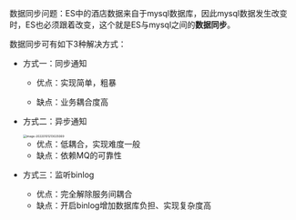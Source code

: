 数据同步问题：ES中的酒店数据来自于mysql数据库，因此mysql数据发生改变时，ES也必须跟着改变，这个就是ES与mysql之间的**数据同步**。

数据同步可有如下3种解决方式：

- 方式一：同步通知

    - 优点：实现简单，粗暴

    - 缺点：业务耦合度高

- 方式二：异步通知

    <img src="https://chua-n.gitee.io/figure-bed/notebook/数据库/Elasticsearch/image-20220101213025069.png" alt="image-20220101213025069" style="zoom:36%;" />

    - 优点：低耦合，实现难度一般
    - 缺点：依赖MQ的可靠性

- 方式三：监听binlog

    - 优点：完全解除服务间耦合
    - 缺点：开启binlog增加数据库负担、实现复杂度高